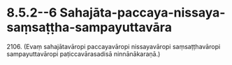 

# 8.5.2--6 Sahajāta-paccaya-nissaya-saṃsaṭṭha-sampayuttavāra




2106\. (Evaṃ sahajātavāropi paccayavāropi nissayavāropi saṃsaṭṭhavāropi sampayuttavāropi paṭiccavārasadisā ninnānākaraṇā.)



